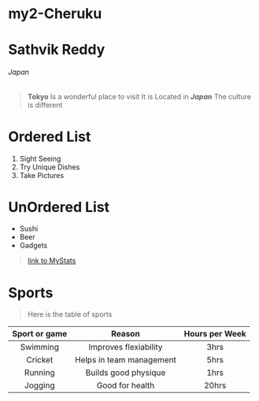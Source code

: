 # my2-Cheruku
# Sathvik Reddy
###### Japan
> **Tokyo** Is a wonderful place to visit
> It is Located in ***Japan***
> The culture is different
# Ordered List
1. Sight Seeing
2. Try Unique Dishes
3. Take Pictures
# UnOrdered List
* Sushi
* Beer
* Gadgets

>[link to MyStats](https://github.com/sathvikrdy09/my2-Cheruku/blob/main/MyStats.md)

# Sports
>Here is the table of sports<br>

|Sport or game|Reason|Hours per Week|
| :---: | :---: | :---: |
|Swimming|Improves flexiability|3hrs|
|Cricket|Helps in team management|5hrs|
|Running|Builds good physique|1hrs|
|Jogging|Good for health|20hrs|